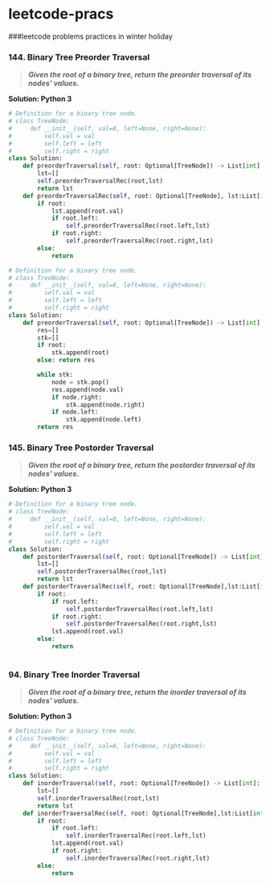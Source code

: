 # leetcode-pracs
###leetcode problems practices in winter holiday


### **144. Binary Tree Preorder Traversal**

> **_Given the root of a binary tree, return the preorder traversal of its nodes' values._**

**Solution: Python 3**

```python recursion
# Definition for a binary tree node.
# class TreeNode:
#     def __init__(self, val=0, left=None, right=None):
#         self.val = val
#         self.left = left
#         self.right = right
class Solution:
    def preorderTraversal(self, root: Optional[TreeNode]) -> List[int]:
        lst=[]
        self.preorderTraversalRec(root,lst)
        return lst
    def preorderTraversalRec(self, root: Optional[TreeNode], lst:List[int]):
        if root:
            lst.append(root.val)
            if root.left:
                self.preorderTraversalRec(root.left,lst)
            if root.right:
                self.preorderTraversalRec(root.right,lst)
        else:
            return

```
```python iteration
# Definition for a binary tree node.
# class TreeNode:
#     def __init__(self, val=0, left=None, right=None):
#         self.val = val
#         self.left = left
#         self.right = right
class Solution:
    def preorderTraversal(self, root: Optional[TreeNode]) -> List[int]:
        res=[]
        stk=[]
        if root: 
            stk.append(root)
        else: return res

        while stk:
            node = stk.pop()
            res.append(node.val)
            if node.right:
                stk.append(node.right)
            if node.left:
                stk.append(node.left)
        return res
```

### **145. Binary Tree Postorder Traversal**

> **_Given the root of a binary tree, return the postorder traversal of its nodes' values._**


**Solution: Python 3**

```python :
# Definition for a binary tree node.
# class TreeNode:
#     def __init__(self, val=0, left=None, right=None):
#         self.val = val
#         self.left = left
#         self.right = right
class Solution:
    def postorderTraversal(self, root: Optional[TreeNode]) -> List[int]:
        lst=[]
        self.postorderTraversalRec(root,lst)
        return lst
    def postorderTraversalRec(self, root: Optional[TreeNode],lst:List[int]):
        if root:
            if root.left:
                self.postorderTraversalRec(root.left,lst)
            if root.right:
                self.postorderTraversalRec(root.right,lst)
            lst.append(root.val)
        else:
            return
        
```
### **94. Binary Tree Inorder Traversal**

> **_Given the root of a binary tree, return the inorder traversal of its nodes' values._**


**Solution: Python 3**

```python :
# Definition for a binary tree node.
# class TreeNode:
#     def __init__(self, val=0, left=None, right=None):
#         self.val = val
#         self.left = left
#         self.right = right
class Solution:
    def inorderTraversal(self, root: Optional[TreeNode]) -> List[int]:
        lst=[]
        self.inorderTraversalRec(root,lst)
        return lst
    def inorderTraversalRec(self, root: Optional[TreeNode],lst:List[int]):
        if root:
            if root.left:
                self.inorderTraversalRec(root.left,lst)
            lst.append(root.val)
            if root.right:
                self.inorderTraversalRec(root.right,lst)
        else:
            return

```